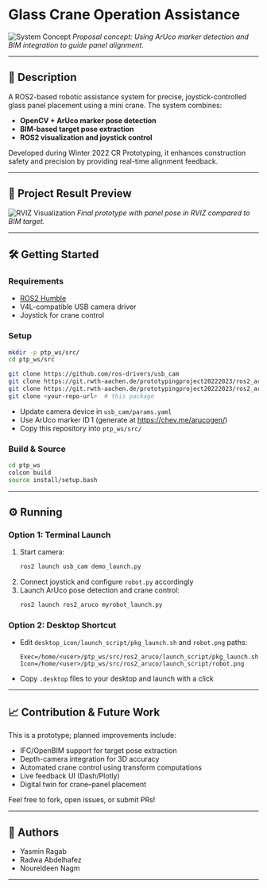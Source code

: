 # **Glass Crane Operation Assistance**

![System Concept](project_img_1.png)
*Proposal concept: Using ArUco marker detection and BIM integration to guide panel alignment.*

---

## **📌 Description**

A ROS2-based robotic assistance system for precise, joystick-controlled glass panel placement using a mini crane. The system combines:

- **OpenCV + ArUco marker pose detection**  
- **BIM-based target pose extraction**  
- **ROS2 visualization and joystick control**

Developed during Winter 2022 CR Prototyping, it enhances construction safety and precision by providing real-time alignment feedback.

---

## **📸 Project Result Preview**

![RVIZ Visualization](project_img_2.png)
*Final prototype with panel pose in RVIZ compared to BIM target.*

---

## **🛠 Getting Started**

### Requirements

- [ROS2 Humble](https://docs.ros.org/en/humble/Installation.html)
- V4L-compatible USB camera driver
- Joystick for crane control

### Setup

```bash
mkdir -p ptp_ws/src/
cd ptp_ws/src

git clone https://github.com/ros-drivers/usb_cam
git clone https://git.rwth-aachen.de/prototypingproject20222023/ros2_aruco.git
git clone https://git.rwth-aachen.de/prototypingproject20222023/ros2_aruco_interfaces.git
git clone <your-repo-url>  # this package
```

- Update camera device in `usb_cam/params.yaml`  
- Use ArUco marker ID 1 (generate at https://chev.me/arucogen/)  
- Copy this repository into `ptp_ws/src/`

### Build & Source

```bash
cd ptp_ws
colcon build
source install/setup.bash
```

---

## **⚙️ Running**

### Option 1: Terminal Launch

1. Start camera:
   ```bash
   ros2 launch usb_cam demo_launch.py
   ```
2. Connect joystick and configure `robot.py` accordingly  
3. Launch ArUco pose detection and crane control:
   ```bash
   ros2 launch ros2_aruco myrobot_launch.py
   ```

### Option 2: Desktop Shortcut

- Edit `desktop_icon/launch_script/pkg_launch.sh` and `robot.png` paths:
  ```text
  Exec=/home/<user>/ptp_ws/src/ros2_aruco/launch_script/pkg_launch.sh
  Icon=/home/<user>/ptp_ws/src/ros2_aruco/launch_script/robot.png
  ```
- Copy `.desktop` files to your desktop and launch with a click

---

## **📈 Contribution & Future Work**

This is a prototype; planned improvements include:

- IFC/OpenBIM support for target pose extraction  
- Depth-camera integration for 3D accuracy  
- Automated crane control using transform computations  
- Live feedback UI (Dash/Plotly)  
- Digital twin for crane–panel placement  

Feel free to fork, open issues, or submit PRs!

---

## **👥 Authors**

- Yasmin Ragab  
- Radwa Abdelhafez  
- Noureldeen Nagm  

---
